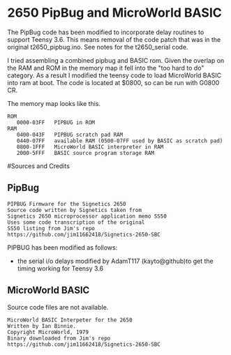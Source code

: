 # 2650	PipBug and MicroWorld BASIC
The PipBug code has been modified to incorporate delay routines to support Teensy 3.6.
This means removal of the code patch that was in the original t2650_pipbug.ino. See notes for the t2650_serial code.
 
I tried assembling a combined pipbug and BASIC rom. Given the overlap on the RAM and ROM in the memory map it fell into the "too hard to do" category. As a result I modified the teensy code to load MicroWorld BASIC into ram at boot.
The code is located at $0800, so can be run with G0800 CR.
 
 The memory map looks like this.
``` 
ROM
   0000-03FF   PIPBUG in ROM
RAM
   0400-043F   PIPBUG scratch pad RAM
   0440-07FF   available RAM (0500-07FF used by BASIC as scratch pad)
   0800-1FFF   MicroWorld BASIC interpreter in RAM
   2000-5FFF   BASIC source program storage RAM
```
#Sources and Credits
 
## PipBug
```
PIPBUG Firmware for the Signetics 2650
Source code written by Signetics taken from
Signetics 2650 microprocessor application memo SS50
Uses some code transcription of the original 
SS50 listing from Jim's repo
https://github.com/jim11662418/Signetics-2650-SBC
```
PIPBUG has been modified as follows:

- the serial i/o delays modified by AdamT117 (kayto@github)to get the timing working for Teensy 3.6

## MicroWorld BASIC

Source code files are not available. 
```
MicroWorld BASIC Interpeter for the 2650
Written by Ian Binnie.
Copyright MicroWorld, 1979
Binary downloaded from Jim's repo
https://github.com/jim11662418/Signetics-2650-SBC
```

